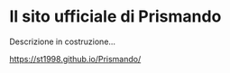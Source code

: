 # Il sito ufficiale di Prismando

Descrizione in costruzione...

https://st1998.github.io/Prismando/
